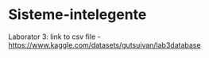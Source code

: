# Sisteme-intelegente

Laborator 3: 
  link to csv file - https://www.kaggle.com/datasets/gutsuivan/lab3database
